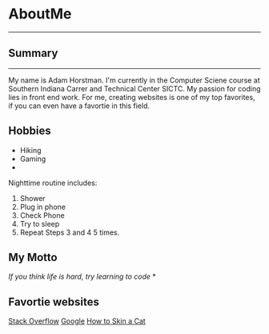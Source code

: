 # AboutMe
---

## Summary
---
My name is Adam Horstman. I'm currently in the Computer Sciene course at Southern Indiana Carrer and Technical Center SICTC. My passion for coding lies in front end work. For me, creating websites is one of my top favorites, if you can even have a favortie in this field. 

## Hobbies

- Hiking
- Gaming
- 

Nighttime routine includes:

1. Shower
2. Plug in phone
3. Check Phone
4. Try to sleep
5. Repeat Steps 3 and 4 5 times.

## My Motto
*If you think life is hard, try learning to code*
*

## Favortie websites
[Stack Overflow](https://stackoverflow.com/)
[Google](https://www.google.com/)
[How to Skin a Cat](https://www.nytimes.com/2015/12/06/magazine/how-to-skin-a-cat.html#:~:text=''Always%20use%20a%20sharp%20blade,that%20make%20its%20death%20inescapable.)
